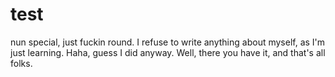 # test
nun special, just fuckin round. I refuse to write anything about myself, as I'm just learning. Haha, guess I did anyway. Well, there you have it, and that's all folks.
